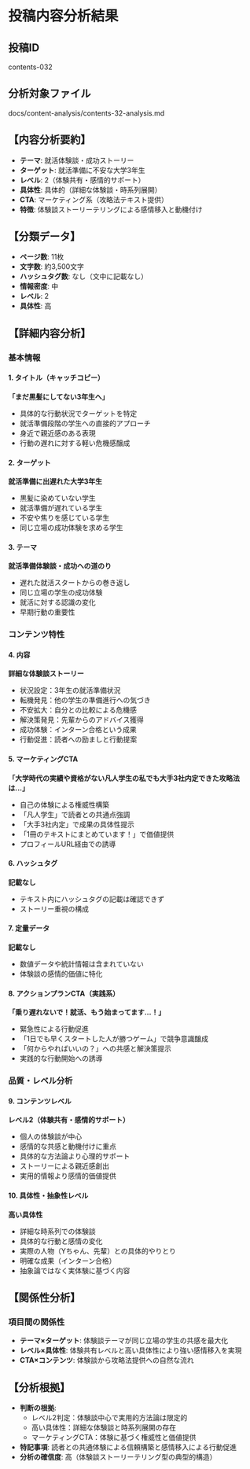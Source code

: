# 投稿内容分析結果

## 投稿ID
contents-032

## 分析対象ファイル
docs/content-analysis/contents-32-analysis.md

## 【内容分析要約】
- **テーマ**: 就活体験談・成功ストーリー
- **ターゲット**: 就活準備に不安な大学3年生
- **レベル**: 2（体験共有・感情的サポート）
- **具体性**: 具体的（詳細な体験談・時系列展開）
- **CTA**: マーケティング系（攻略法テキスト提供）
- **特徴**: 体験談ストーリーテリングによる感情移入と動機付け

## 【分類データ】
- **ページ数**: 11枚
- **文字数**: 約3,500文字
- **ハッシュタグ数**: なし（文中に記載なし）
- **情報密度**: 中
- **レベル**: 2
- **具体性**: 高

## 【詳細内容分析】

### 基本情報
#### 1. タイトル（キャッチコピー）
**「まだ黒髪にしてない3年生へ」**
- 具体的な行動状況でターゲットを特定
- 就活準備段階の学生への直接的アプローチ
- 身近で親近感のある表現
- 行動の遅れに対する軽い危機感醸成

#### 2. ターゲット
**就活準備に出遅れた大学3年生**
- 黒髪に染めていない学生
- 就活準備が遅れている学生
- 不安や焦りを感じている学生
- 同じ立場の成功体験を求める学生

#### 3. テーマ
**就活準備体験談・成功への道のり**
- 遅れた就活スタートからの巻き返し
- 同じ立場の学生の成功体験
- 就活に対する認識の変化
- 早期行動の重要性

### コンテンツ特性
#### 4. 内容
**詳細な体験談ストーリー**
- 状況設定：3年生の就活準備状況
- 転機発見：他の学生の準備進行への気づき
- 不安拡大：自分との比較による危機感
- 解決策発見：先輩からのアドバイス獲得
- 成功体験：インターン合格という成果
- 行動促進：読者への励ましと行動提案

#### 5. マーケティングCTA
**「大学時代の実績や資格がない凡人学生の私でも大手3社内定できた攻略法は...」**
- 自己の体験による権威性構築
- 「凡人学生」で読者との共通点強調
- 「大手3社内定」で成果の具体性提示
- 「1冊のテキストにまとめています！」で価値提供
- プロフィールURL経由での誘導

#### 6. ハッシュタグ
**記載なし**
- テキスト内にハッシュタグの記載は確認できず
- ストーリー重視の構成

#### 7. 定量データ
**記載なし**
- 数値データや統計情報は含まれていない
- 体験談の感情的価値に特化

#### 8. アクションプランCTA（実践系）
**「乗り遅れないで！就活、もう始まってます...！」**
- 緊急性による行動促進
- 「1日でも早くスタートした人が勝つゲーム」で競争意識醸成
- 「何からやればいいの？」への共感と解決策提示
- 実践的な行動開始への誘導

### 品質・レベル分析
#### 9. コンテンツレベル
**レベル2（体験共有・感情的サポート）**
- 個人の体験談が中心
- 感情的な共感と動機付けに重点
- 具体的な方法論より心理的サポート
- ストーリーによる親近感創出
- 実用的情報より感情的価値提供

#### 10. 具体性・抽象性レベル
**高い具体性**
- 詳細な時系列での体験談
- 具体的な行動と感情の変化
- 実際の人物（Yちゃん、先輩）との具体的やりとり
- 明確な成果（インターン合格）
- 抽象論ではなく実体験に基づく内容

## 【関係性分析】
### 項目間の関係性
- **テーマ×ターゲット**: 体験談テーマが同じ立場の学生の共感を最大化
- **レベル×具体性**: 体験共有レベルと高い具体性により強い感情移入を実現
- **CTA×コンテンツ**: 体験談から攻略法提供への自然な流れ

## 【分析根拠】
- **判断の根拠**: 
  - レベル2判定：体験談中心で実用的方法論は限定的
  - 高い具体性：詳細な体験談と時系列展開の存在
  - マーケティングCTA：体験に基づく権威性と価値提供
- **特記事項**: 読者との共通体験による信頼構築と感情移入による行動促進
- **分析の確信度**: 高（体験談ストーリーテリング型の典型的構造）